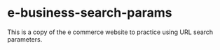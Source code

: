 # e-business-search-params
This is a copy of the e commerce website to practice using URL search parameters.
